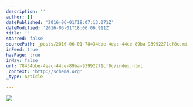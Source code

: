 ```yaml
---
description: ''
author: []
datePublished: '2016-06-01T18:07:13.071Z'
dateModified: '2016-06-01T18:06:06.911Z'
title: ''
starred: false
sourcePath: _posts/2016-06-01-78434bbe-4eac-44ce-89ba-93992271cf8c.md
inFeed: true
hasPage: true
inNav: false
url: 78434bbe-4eac-44ce-89ba-93992271cf8c/index.html
_context: 'http://schema.org'
_type: Article

---
```

![](https://the-grid-user-content.s3-us-west-2.amazonaws.com/b3468d55-4634-41e9-8df4-f91708996f28.jpg)